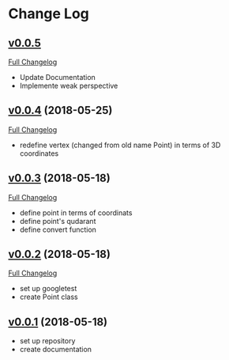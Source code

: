 # Change Log

## [v0.0.5](https://github.cmm/azimex/Immerse/tree/v0.0.5)
[Full Changelog](https://github.com/azimex/Immerse/compare/v0.0.4...HEAD)
- Update Documentation
- Implemente weak perspective

## [v0.0.4](https://github.com/azimex/Immerse/tree/v0.0.4) (2018-05-25)
[Full Changelog](https://github.com/azimex/Immerse/compare/v0.0.4...v0.0.3)
- redefine vertex (changed from old name Point) in terms of 3D 
  coordinates

## [v0.0.3](https://github.com/azimex/Immerse/tree/v0.0.3) (2018-05-18)
[Full Changelog](https://github.com/azimex/Immerse/compare/v0.0.3...v0.0.2)
- define point in terms of coordinats
- define point's qudarant
- define convert function

## [v0.0.2](https://github.com/azimex/Immerse/tree/v0.0.2) (2018-05-18)
[Full Changelog](https://github.com/azimex/Immerse/compare/v0.0.1...v0.0.2)
- set up googletest
- create Point class

## [v0.0.1](https://github.com/azimex/Immerse/tree/v0.0.1) (2018-05-18)
 - set up repository
 - create documentation
